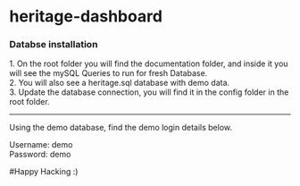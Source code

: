 # heritage-dashboard

<h3>Databse installation</h3>
1. On the root folder you will find the documentation folder, and inside it you will see the mySQL Queries to run for fresh Database.<br>
2. You will also see a heritage.sql database with demo data.<br>
3. Update the database connection, you will find it in the config folder in the root folder.

--------------------------------------------------
Using the demo database, find the demo login details below.

Username: demo<br>
Password: demo


#Happy Hacking :)